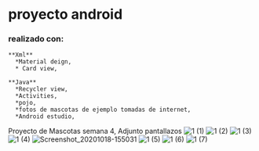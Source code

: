 # proyecto android
### realizado con:
~~~
**Xml** 
  *Material deign,
  * Card view,
  
**Java**  
  *Recycler view,
  *Activities,
  *pojo,
  *fotos de mascotas de ejemplo tomadas de internet,
  *Android estudio,

~~~
Proyecto de Mascotas semana 4, Adjunto pantallazos
![1 (1)](https://user-images.githubusercontent.com/20443845/96377668-b8c46f00-114c-11eb-9b95-a521b6e30b3f.png)
![1 (2)](https://user-images.githubusercontent.com/20443845/96377670-bb26c900-114c-11eb-9975-9cbf001add91.png)
![1 (3)](https://user-images.githubusercontent.com/20443845/96377671-bbbf5f80-114c-11eb-90b1-d7a0fb38f925.png)
![1 (4)](https://user-images.githubusercontent.com/20443845/96377672-bc57f600-114c-11eb-8716-3f03dab39779.png)
![Screenshot_20201018-155031](https://user-images.githubusercontent.com/20443845/96385474-ca604380-1159-11eb-9894-0618f1e2dfbd.png)
![1 (5)](https://user-images.githubusercontent.com/20443845/96377673-bcf08c80-114c-11eb-9fea-ecedb7d769fb.png)
![1 (6)](https://user-images.githubusercontent.com/20443845/96377674-bd892300-114c-11eb-989f-c479688ed663.png)
![1 (7)](https://user-images.githubusercontent.com/20443845/96377679-c0841380-114c-11eb-8198-9d53d7041f61.png)

